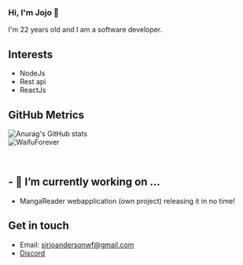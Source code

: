 ### Hi, I'm Jojo 👋

I'm 22 years old and I am a software developer.

## Interests

- NodeJs
- Rest api
- ReactJs

## **GitHub Metrics**

![Anurag's GitHub stats](https://github-readme-stats.vercel.app/api?username=WaifuForever&theme=radical&show_icons=true) <br>
![WaifuForever](https://github-readme-stats.vercel.app/api/top-langs/?username=WaifuForever&hide=html&layout=compact&theme=radical)

<br>


## - 🔭 I’m currently working on ...
- MangaReader webapplication (own project) releasing it in no time!

## Get in touch
  - Email: sirjoandersonwf@gmail.com
  - [Discord](https://discordapp.com/users/326055565803388928)


<!--
**WaifuForever/WaifuForever** is a ✨ _special_ ✨ repository because its `README.md` (this file) appears on your GitHub profile.

Here are some ideas to get you started:

- 🔭 I’m currently working on ...
- 🌱 I’m currently learning ...
- 👯 I’m looking to collaborate on ...
- 🤔 I’m looking for help with ...
- 💬 Ask me about ...
- 📫 How to reach me: ...
- 😄 Pronouns: ...
- ⚡ Fun fact: ...
-->
